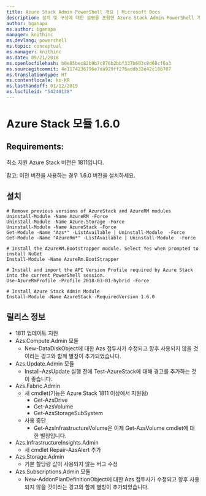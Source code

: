 ```yaml
---
title: Azure Stack Admin PowerShell 개요 | Microsoft Docs
description: 설치 및 구성에 대한 설명을 포함한 Azure Stack Admin PowerShell 개요입니다.
author: bganapa
ms.author: bganapa
manager: knithinc
ms.devlang: powershell
ms.topic: conceptual
ms.manager: knithinc
ms.date: 09/21/2018
ms.openlocfilehash: b0e85bec82b9b7c876b2bbf337b603c8d68cf6a3
ms.sourcegitcommit: 4e1174236796e7da929ff276addb32e42c18b707
ms.translationtype: HT
ms.contentlocale: ko-KR
ms.lasthandoff: 01/12/2019
ms.locfileid: "54240138"
---
```

# <a name="azure-stack-module-160"></a>Azure Stack 모듈 1.6.0

## <a name="requirements"></a>Requirements:
최소 지원 Azure Stack 버전은 1811입니다.

참고: 이전 버전을 사용하는 경우 1.6.0 버전을 설치하세요.

## <a name="install"></a>설치
```
# Remove previous versions of AzureStack and AzureRM modules
Uninstall-Module -Name AzureRM -Force
Uninstall-Module -Name Azure.Storage -Force
Uninstall-Module -Name AzureStack -Force
Get-Module -Name "Azs*" -ListAvailable | Uninstall-Module  -Force 
Get-Module -Name "AzureRm*" -ListAvailable | Uninstall-Module  -Force

# Install the AzureRM.Bootstrapper module. Select Yes when prompted to install NuGet
Install-Module -Name AzureRm.BootStrapper

# Install and import the API Version Profile required by Azure Stack into the current PowerShell session.
Use-AzureRmProfile -Profile 2018-03-01-hybrid -Force

# Install Azure Stack Admin Module
Install-Module -Name AzureStack -RequiredVersion 1.6.0
```

## <a name="release-notes"></a>릴리스 정보
* 1811 업데이트 지원
* Azs.Compute.Admin 모듈
    * New-DataDiskObject에 대한 Azs 접두사가 수정되고 향후 사용되지 않을 것이라는 경고와 함께 별칭이 추가되었습니다.
* Azs.Update.Admin 모듈
    * Install-AzsUpdate 실행 전에 Test-AzureStack에 대해 경고를 추가하는 것이 좋습니다.
* Azs.Fabric.Admin
    * 새 cmdlet(기능은 Azure Stack 1811 이상에서 지원됨)
        * Get-AzsDrive
        * Get-AzsVolume
        * Get-AzsStorageSubSystem
    * 사용 중단
        * Get-AzsInfrastructureVolume은 이제 Get-AzsVolume cmdlet에 대한 별칭입니다.
* Azs.InfrastructureInsights.Admin
    *  새 cmdlet Repair-AzsAlert 추가
* Azs.Storage.Admin
    * 기본 할당량 값이 사용되지 않는 버그 수정
* Azs.Subscriptions.Admin 모듈
    * New-AddonPlanDefinitionObject에 대한 Azs 접두사가 수정되고 향후 사용되지 않을 것이라는 경고와 함께 별칭이 추가되었습니다.
